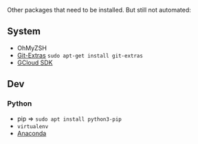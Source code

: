 Other packages that need to be installed. But still not automated:

## System
- OhMyZSH
- [Git-Extras](https://github.com/tj/git-extras) `sudo apt-get install git-extras`
- [GCloud SDK](https://cloud.google.com/sdk/docs/quickstart-debian-ubuntu)



## Dev
### Python
- pip => `sudo apt install python3-pip`
- `virtualenv`
- [Anaconda](https://docs.anaconda.com/anaconda/install/linux/)
